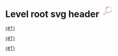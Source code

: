 # Level root svg header ![Level root svg header](_assets/1.svg)

[{#T}](images.md)

[{#T}](level1/level1.md)

[{#T}](level1/level2/level2.md)

